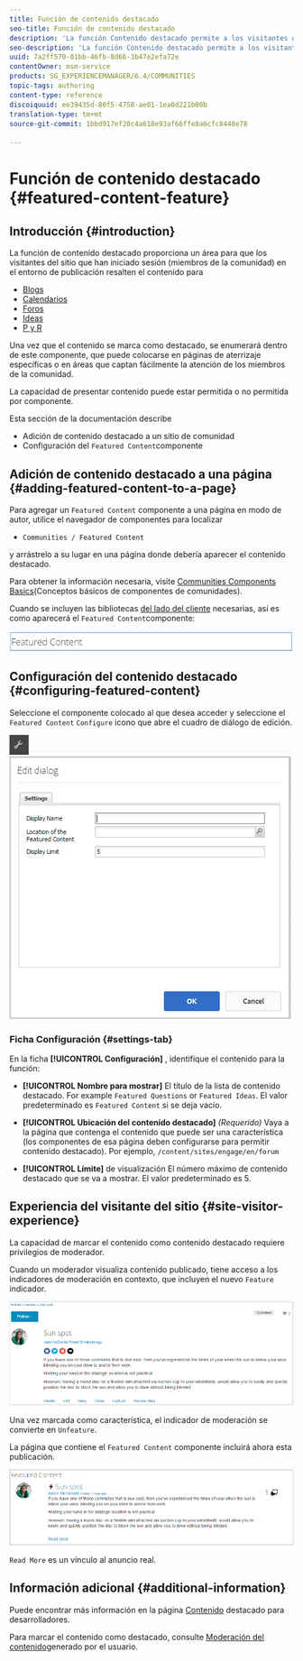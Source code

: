 ```yaml
---
title: Función de contenido destacado
seo-title: Función de contenido destacado
description: 'La función Contenido destacado permite a los visitantes del sitio con sesión iniciada resaltar el contenido '
seo-description: 'La función Contenido destacado permite a los visitantes del sitio con sesión iniciada resaltar el contenido '
uuid: 7a2ff570-01bb-46fb-8d66-3b47e2efa72e
contentOwner: msm-service
products: SG_EXPERIENCEMANAGER/6.4/COMMUNITIES
topic-tags: authoring
content-type: reference
discoiquuid: ee39435d-80f5-4758-ae01-1ea0d221b00b
translation-type: tm+mt
source-git-commit: 1bbd917ef20c4a618e93af66ffe8a6cfc8448e78

---
```



# Función de contenido destacado {#featured-content-feature}

## Introducción {#introduction}

La función de contenido destacado proporciona un área para que los visitantes del sitio que han iniciado sesión (miembros de la comunidad) en el entorno de publicación resalten el contenido para

* [Blogs](blog-feature.md)
* [Calendarios](calendar.md)
* [Foros](forum.md)
* [Ideas](ideation-feature.md)
* [P y R](working-with-qna.md)

Una vez que el contenido se marca como destacado, se enumerará dentro de este componente, que puede colocarse en páginas de aterrizaje específicas o en áreas que captan fácilmente la atención de los miembros de la comunidad.

La capacidad de presentar contenido puede estar permitida o no permitida por componente.

Esta sección de la documentación describe

* Adición de contenido destacado a un sitio de comunidad
* Configuración del `Featured Content`componente

## Adición de contenido destacado a una página {#adding-featured-content-to-a-page}

Para agregar un `Featured Content` componente a una página en modo de autor, utilice el navegador de componentes para localizar

* `Communities / Featured Content`

y arrástrelo a su lugar en una página donde debería aparecer el contenido destacado.

Para obtener la información necesaria, visite [Communities Components Basics](basics.md)(Conceptos básicos de componentes de comunidades).

Cuando se incluyen las bibliotecas [del lado del cliente](essentials-featured.md#essentials-for-client-side) necesarias, así es como aparecerá el `Featured Content`componente:

![chlimage_1-13](assets/chlimage_1-13.png)

## Configuración del contenido destacado {#configuring-featured-content}

Seleccione el componente colocado al que desea acceder y seleccione el `Featured Content` `Configure` icono que abre el cuadro de diálogo de edición.

![chlimage_1-14](assets/chlimage_1-14.png) ![chlimage_1-15](assets/chlimage_1-15.png)

### Ficha Configuración {#settings-tab}

En la ficha **[!UICONTROL Configuración]** , identifique el contenido para la función:

* **[!UICONTROL Nombre para mostrar]** El título de la lista de contenido destacado. For example `Featured Questions` or `Featured Ideas`. El valor predeterminado es `Featured Content` si se deja vacío.

* **[!UICONTROL Ubicación del contenido destacado]**
   *(Requerido)* Vaya a la página que contenga el contenido que puede ser una característica (los componentes de esa página deben configurarse para permitir contenido destacado). Por ejemplo, `/content/sites/engage/en/forum`

* **[!UICONTROL Límite]** de visualización El número máximo de contenido destacado que se va a mostrar. El valor predeterminado es 5.

## Experiencia del visitante del sitio {#site-visitor-experience}

La capacidad de marcar el contenido como contenido destacado requiere privilegios de moderador.

Cuando un moderador visualiza contenido publicado, tiene acceso a los indicadores de moderación en contexto, que incluyen el nuevo `Feature` indicador.

![chlimage_1-16](assets/chlimage_1-16.png)

Una vez marcada como característica, el indicador de moderación se convierte en `Unfeature`.

La página que contiene el `Featured Content` componente incluirá ahora esta publicación.

![chlimage_1-17](assets/chlimage_1-17.png)

`Read More` es un vínculo al anuncio real.

## Información adicional {#additional-information}

Puede encontrar más información en la página [Contenido](essentials-featured.md) destacado para desarrolladores.

Para marcar el contenido como destacado, consulte [Moderación del contenido](moderate-ugc.md)generado por el usuario.
